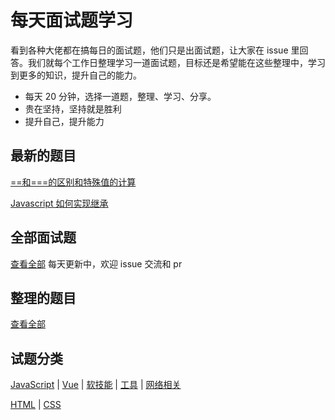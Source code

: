 # 每天面试题学习

看到各种大佬都在搞每日的面试题，他们只是出面试题，让大家在 issue 里回答。我们就每个工作日整理学习一道面试题，目标还是希望能在这些整理中，学习到更多的知识，提升自己的能力。

- 每天 20 分钟，选择一道题，整理、学习、分享。
- 贵在坚持，坚持就是胜利
- 提升自己，提升能力

## 最新的题目

[==和===的区别和特殊值的计算](https://github.com/kaisa911/DailyInterviewQuestion/blob/master/Questions/==和===的区别和特殊值的计算.md)

[Javascript 如何实现继承](https://github.com/kaisa911/DailyInterviewQuestion/blob/master/Questions/Javascript如何实现继承.md)

## 全部面试题

[查看全部](https://github.com/kaisa911/DailyInterviewQuestion/blob/master/questionList.md)
每天更新中，欢迎 issue 交流和 pr

## 整理的题目

[查看全部](https://github.com/kaisa911/DailyInterviewQuestion/blob/master/answerList.md)

## 试题分类

[JavaScript](https://github.com/kaisa911/DailyInterviewQuestion/blob/master/Classification/JavaScript.md) | [Vue](https://github.com/kaisa911/DailyInterviewQuestion/blob/master/Classification/Vue.md) | [软技能](https://github.com/kaisa911/DailyInterviewQuestion/blob/master/Classification/软技能.md) | [工具](https://github.com/kaisa911/DailyInterviewQuestion/blob/master/Classification/Tool.md) | [网络相关](https://github.com/kaisa911/DailyInterviewQuestion/blob/master/Classification/Network.md)

[HTML](https://github.com/kaisa911/DailyInterviewQuestion/blob/master/Classification/Html.md) | [CSS](https://github.com/kaisa911/DailyInterviewQuestion/blob/master/Classification/CSS.md)
